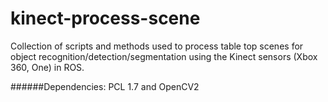 # kinect-process-scene
Collection of scripts and methods used to process table top scenes for object recognition/detection/segmentation using the Kinect sensors (Xbox 360, One) in ROS.

######Dependencies:
PCL 1.7 and OpenCV2 
